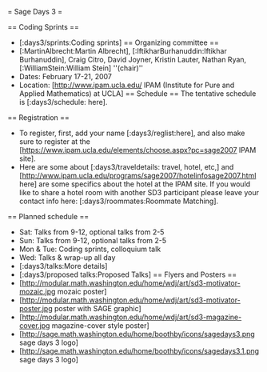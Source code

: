 = Sage Days 3 =

== Coding Sprints ==
 * [:days3/sprints:Coding sprints]
== Organizing committee ==
 * [:MartinAlbrecht:Martin Albrecht], [:IftikharBurhanuddin:Iftikhar Burhanuddin], Craig Citro, David Joyner, Kristin Lauter, Nathan Ryan, [:WilliamStein:William Stein] ''(chair)''
 * Dates: February 17-21, 2007
 * Location: [http://www.ipam.ucla.edu/ IPAM (Institute for Pure and Applied Mathematics) at UCLA]
== Schedule ==
The tentative schedule is [:days3/schedule: here].

== Registration ==
 * To register, first, add your name [:days3/reglist:here], and also make sure to register at the [https://www.ipam.ucla.edu/elements/choose.aspx?pc=sage2007 IPAM site].
 * Here are some about [:days3/traveldetails: travel, hotel, etc,]  and [http://www.ipam.ucla.edu/programs/sage2007/hotelinfosage2007.html here] are some specifics about the hotel at the IPAM site.
If you would like to share a hotel room with another SD3 participant please leave your contact info here: [:days3/roommates:Roommate Matching].

== Planned schedule ==
 * Sat: Talks from 9-12, optional talks from 2-5
 * Sun: Talks from 9-12, optional talks from 2-5
 * Mon & Tue: Coding sprints, colloquium talk
 * Wed: Talks & wrap-up all day
 * [:days3/talks:More details]
 * [:days3/proposed talks:Proposed Talks]
== Flyers and Posters ==
 * [http://modular.math.washington.edu/home/wdj/art/sd3-motivator-mozaic.jpg mozaic poster]
 * [http://modular.math.washington.edu/home/wdj/art/sd3-motivator-poster.jpg poster with SAGE graphic]
 * [http://modular.math.washington.edu/home/wdj/art/sd3-magazine-cover.jpg magazine-cover style poster]
 * [http://sage.math.washington.edu/home/boothby/icons/sagedays3.png sage days 3 logo]
 * [http://sage.math.washington.edu/home/boothby/icons/sagedays3.1.png sage days 3 logo]

